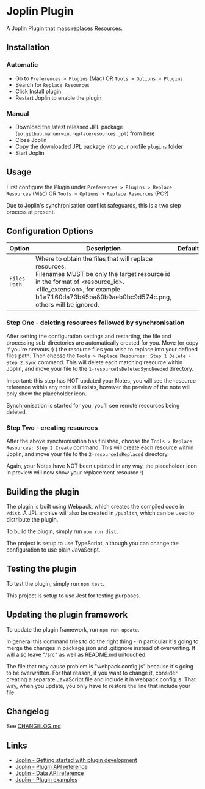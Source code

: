# Joplin Plugin
A Joplin Plugin that mass replaces Resources.

## Installation

### Automatic

- Go to `Preferences > Plugins` (Mac) OR `Tools > Options > Plugins`
- Search for `Replace Resources`
- Click Install plugin
- Restart Joplin to enable the plugin

### Manual

- Download the latest released JPL package (`io.github.manuerwin.replaceresources.jpl`) from [here](https://github.com/manuerwin/joplin-plugin-replace-resources/releases/latest)
- Close Joplin
- Copy the downloaded JPL package into your profile `plugins` folder
- Start Joplin

## Usage

First configure the Plugin under `Preferences > Plugins > Replace Resources` (Mac) OR `Tools > Options > Replace Resources` (PC?)

Due to Joplin's synchronisation conflict safeguards, this is a two step process at present.

## Configuration Options

| Option                       | Description                                                                                                                                                              | Default                 |
| ---------------------------- | ------------------------------------------------------------------------------------------------------------------------------------------------------------------------ | ----------------------- |
| `Files Path`                | Where to obtain the files that will replace resources. <br>Filenames MUST be only the target resource id in the format of <resource_id>.<file_extension>, for example b1a7160da73b45ba80b9aeb0bc9d574c.png, others will be ignored.                 |                         |

### Step One - deleting resources followed by synchronisation
After setting the configuration settings and restarting, the file and processing sub-directories are automatically created for you.
Move (or copy if you're nervous :) ) the resource files you wish to replace into your defined files path.
Then choose the `Tools > Replace Resources: Step 1 Delete + Step 2 Sync` command.
This will delete each matching resource within Joplin, and move your file to the `1-resourceIsDeletedSyncNeeded` directory.

Important: this step has NOT updated your Notes, you will see the resource reference within any note still exists, however the preview of the note will only show the placeholder icon.

Synchronisation is started for you, you'll see remote resources being deleted.

### Step Two - creating resources
After the above synchronisation has finished, choose the `Tools > Replace Resources: Step 2 Create` command.
This will create each resource within Joplin, and move your file to the `2-resourceIsReplaced` directory.

Again, your Notes have NOT been updated in any way, the placeholder icon in preview will now show your replacement resource :)

## Building the plugin

The plugin is built using Webpack, which creates the compiled code in `/dist`.
A JPL archive will also be created in `/publish`, which can be used to distribute the plugin.

To build the plugin, simply run `npm run dist`.

The project is setup to use TypeScript, although you can change the configuration to use plain JavaScript.

## Testing the plugin

To test the plugin, simply run `npm test`.

This project is setup to use Jest for testing purposes.

## Updating the plugin framework

To update the plugin framework, run `npm run update`.

In general this command tries to do the right thing - in particular it's going to merge the changes in package.json and .gitignore instead of overwriting. It will also leave "/src" as well as README.md untouched.

The file that may cause problem is "webpack.config.js" because it's going to be overwritten. For that reason, if you want to change it, consider creating a separate JavaScript file and include it in webpack.config.js. That way, when you update, you only have to restore the line that include your file.

## Changelog

See [CHANGELOG.md](CHANGELOG.md)

## Links

- [Joplin - Getting started with plugin development](https://joplinapp.org/api/get_started/plugins/)
- [Joplin - Plugin API reference](https://joplinapp.org/api/references/plugin_api/classes/joplin.html)
- [Joplin - Data API reference](https://joplinapp.org/api/references/rest_api/)
- [Joplin - Plugin examples](https://github.com/laurent22/joplin/tree/dev/packages/app-cli/tests/support/plugins)
